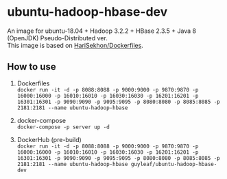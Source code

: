 # ubuntu-hadoop-hbase-dev
An image for ubuntu-18.04 + Hadoop 3.2.2 + HBase 2.3.5 + Java 8 (OpenJDK) Pseudo-Distributed ver.  
This image is based on [HariSekhon/Dockerfiles](https://github.com/HariSekhon/Dockerfiles).

## How to use
1. Dockerfiles  
`docker run -it -d -p 8088:8088 -p 9000:9000 -p 9870:9870 -p 16000:16000 -p 16010:16010 -p 16030:16030 -p 16201:16201 -p 16301:16301 -p 9090:9090 -p 9095:9095 -p 8080:8080 -p 8085:8085 -p 2181:2181 --name ubuntu-hadoop-hbase`

2. docker-compose  
`docker-compose -p server up -d`

3. DockerHub (pre-build)  
`docker run -it -d -p 8088:8088 -p 9000:9000 -p 9870:9870 -p 16000:16000 -p 16010:16010 -p 16030:16030 -p 16201:16201 -p 16301:16301 -p 9090:9090 -p 9095:9095 -p 8080:8080 -p 8085:8085 -p 2181:2181 --name ubuntu-hadoop-hbase guyleaf/ubuntu-hadoop-hbase-dev`
